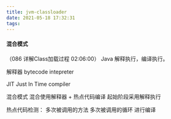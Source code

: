 ```yaml
---
title: jvm-classloader
date: 2021-05-18 17:32:31
tags:
---
```

#### 混合模式
（086 详解Class加载过程 02:06:00）
Java 解释执行，编译执行。

解释器
 bytecode intepreter

JIT 
 Just In Time compiler

混合模式
混合使用解释器 + 热点代码编译
起始阶段采用解释执行

热点代码检测：
 多次被调用的方法
 多次被调用的循环
 进行编译
